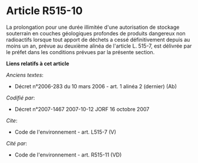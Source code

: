 # Article R515-10

La prolongation pour une durée illimitée d'une autorisation de stockage souterrain en couches géologiques profondes de
produits dangereux non radioactifs lorsque tout apport de déchets a cessé définitivement depuis au moins un an, prévue au
deuxième alinéa de l'article L. 515-7, est délivrée par le préfet dans les conditions prévues par la présente section.

**Liens relatifs à cet article**

_Anciens textes_:

  - Décret n°2006-283 du 10 mars 2006 - art. 1 alinéa 2 (dernier) (Ab)

_Codifié par_:

  - Décret n°2007-1467 2007-10-12 JORF 16 octobre 2007

_Cite_:

  - Code de l'environnement - art. L515-7 (V)

_Cité par_:

  - Code de l'environnement - art. R515-11 (VD)
